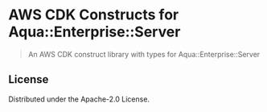 # AWS CDK Constructs for Aqua::Enterprise::Server

> An AWS CDK construct library with types for Aqua::Enterprise::Server

## License

Distributed under the Apache-2.0 License.
